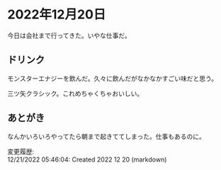# 2022年12月20日

今日は会社まで行ってきた。いやな仕事だ。

## ドリンク

モンスターエナジーを飲んだ。久々に飲んだがなかなかすごい味だと思う。

三ツ矢クラシック。これめちゃくちゃおいしい。

## あとがき

なんかいろいろやってたら朝まで起きててしまった。仕事もあるのに。

変更履歴:  
12/21/2022 05:46:04: Created 2022 12 20 (markdown)  
